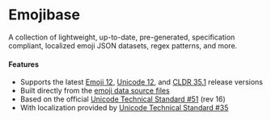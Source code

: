 # Emojibase

A collection of lightweight, up-to-date, pre-generated, specification compliant, localized emoji
JSON datasets, regex patterns, and more.

#### Features

- Supports the latest [Emoji 12](https://emojipedia.org/emoji-12.0/),
  [Unicode 12](http://unicode.org/versions/Unicode12.0.0/), and
  [CLDR 35.1](http://cldr.unicode.org/index/downloads/cldr-35) release versions
- Built directly from the [emoji data source files](http://unicode.org/Public/emoji/)
- Based on the official [Unicode Technical Standard #51](http://www.unicode.org/reports/tr51/)
  (rev 16)
- With localization provided by
  [Unicode Technical Standard #35](http://unicode.org/reports/tr35/tr35-general.html#Annotations)
